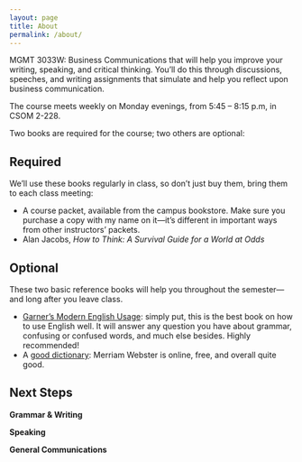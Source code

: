 ```yaml
---
layout: page
title: About
permalink: /about/
---
```


MGMT 3033W: Business Communications that will help you improve your writing, speaking, and critical thinking. You’ll do this through discussions, speeches, and writing assignments that simulate and help you reflect upon business communication.

The course meets weekly on Monday evenings, from 5:45 – 8:15 p.m, in CSOM 2-228.

Two books are required for the course; two others are optional:

## Required

We’ll use these books regularly in class, so don’t just buy them, bring them to each class meeting:

- A course packet, available from the campus bookstore. Make sure you purchase a copy with my name on it—it’s different in important ways from other instructors’ packets.
- Alan Jacobs, *How to Think: A Survival Guide for a World at Odds*

## Optional

These two basic reference books will help you throughout the semester—and long after you leave class.

- [Garner’s Modern English Usage](http://a.co/6CqxyE6): simply put, this is the best book on how to use English well. It will answer any question you have about grammar, confusing or confused words, and much else besides. Highly recommended!
- A [good dictionary](https://www.merriam-webster.com): Merriam Webster is online, free, and overall quite good.

## Next Steps

**Grammar & Writing**

**Speaking**

**General Communications**



